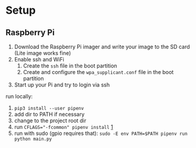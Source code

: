 # Setup

## Raspberry Pi

1. Download the Raspberry Pi imager and write your image to the SD card (Lite image works fine)
2. Enable ssh and WiFi
    1. Create the `ssh` file in the boot partition
    2. Create and configure the `wpa_supplicant.conf` file in the boot partition
3. Start up your Pi and try to login via ssh

run locally:

1. `pip3 install --user pipenv`
2. add dir to PATH if necessary
3. change to the project root dir
4. run `CFLAGS="-fcommon" pipenv install` [1](https://forum.manjaro.org/t/pip-install-rpi-gpio-fail/25788/4)
5. run with sudo (gpio requires that): `sudo -E env PATH=$PATH pipenv run python main.py`

